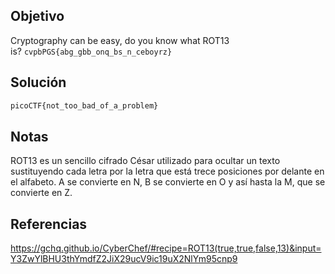 ## Objetivo 
Cryptography can be easy, do you know what ROT13 is? `cvpbPGS{abg_gbb_onq_bs_n_ceboyrz}`

## Solución
```bash
picoCTF{not_too_bad_of_a_problem}
```


## Notas
ROT13 es un sencillo cifrado César utilizado para ocultar un texto sustituyendo cada letra por la letra que está trece posiciones por delante en el alfabeto. A se convierte en N, B se convierte en O y así hasta la M, que se convierte en Z.

## Referencias
https://gchq.github.io/CyberChef/#recipe=ROT13(true,true,false,13)&input=Y3ZwYlBHU3thYmdfZ2JiX29ucV9ic19uX2NlYm95cnp9